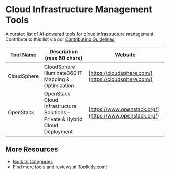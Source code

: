 # Cloud Infrastructure Management Tools

A curated list of AI-powered tools for cloud infrastructure management. Contribute to this list via our [Contributing Guidelines](https://github.com/ToolkitlyAI/awesome-ai-tools/blob/master/CONTRIBUTING.md).

| Tool Name | Description (max 50 chars) | Website |
|-----------|----------------------------|---------|
| CloudSphere | CloudSphere Illuminate360 IT Mapping & Optimization | [https://cloudsphere.com/](https://cloudsphere.com/) |
| OpenStack | OpenStack Cloud Infrastructure Solutions – Private & Hybrid Cloud Deployment​ | [https://www.openstack.org/](https://www.openstack.org/) |

## More Resources
- [Back to Categories](https://github.com/ToolkitlyAI/awesome-ai-tools/blob/master/README.md)
- Find more tools and reviews at [Toolkitly.com](https://toolkitly.com)!
